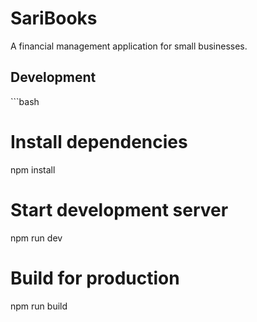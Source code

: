 # SariBooks

A financial management application for small businesses.

## Development

\`\`\`bash
# Install dependencies
npm install

# Start development server
npm run dev

# Build for production
npm run build
